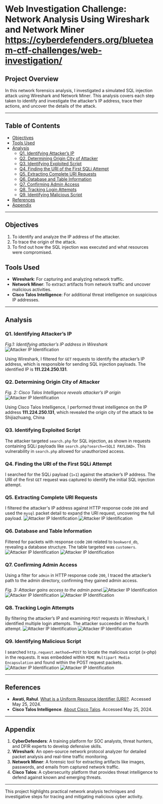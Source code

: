 # Web Investigation Challenge: Network Analysis Using Wireshark and Network Miner https://cyberdefenders.org/blueteam-ctf-challenges/web-investigation/

## Project Overview
In this network forensics analysis, I investigated a simulated SQL injection attack using Wireshark and Network Miner. This analysis covers each step taken to identify and investigate the attacker’s IP address, trace their actions, and uncover the details of the attack.

---

## Table of Contents
- [Objectives](#objectives)
- [Tools Used](#tools-used)
- [Analysis](#analysis)
  - [Q1. Identifying Attacker’s IP](#q1-identifying-attackers-ip)
  - [Q2. Determining Origin City of Attacker](#q2-determining-origin-city-of-attacker)
  - [Q3. Identifying Exploited Script](#q3-identifying-exploited-script)
  - [Q4. Finding the URI of the First SQLi Attempt](#q4-finding-the-uri-of-the-first-sqli-attempt)
  - [Q5. Extracting Complete URI Requests](#q5-extracting-complete-uri-requests)
  - [Q6. Database and Table Information](#q6-database-and-table-information)
  - [Q7. Confirming Admin Access](#q7-confirming-admin-access)
  - [Q8. Tracking Login Attempts](#q8-tracking-login-attempts)
  - [Q9. Identifying Malicious Script](#q9-identifying-malicious-script)
- [References](#references)
- [Appendix](#appendix)

---

## Objectives
1. To identify and analyze the IP address of the attacker.
2. To trace the origin of the attack.
3. To find out how the SQL injection was executed and what resources were compromised.

## Tools Used
- **Wireshark**: For capturing and analyzing network traffic.
- **Network Miner**: To extract artifacts from network traffic and uncover malicious activities.
- **Cisco Talos Intelligence**: For additional threat intelligence on suspicious IP addresses.

---

## Analysis

### Q1. Identifying Attacker’s IP
*Fig.1: Identifying attacker’s IP address in Wireshark*![Attacker IP Identification](https://github.com/your-username/your-repo-name/blob/main/path-to-image/filename.png)


Using Wireshark, I filtered for `GET` requests to identify the attacker’s IP address, which is responsible for sending SQL injection payloads. The identified IP is **111.224.250.131**.


### Q2. Determining Origin City of Attacker
*Fig. 2: Cisco Talos Intelligence reveals attacker’s IP origin*![Attacker IP Identification](https://github.com/your-username/your-repo-name/blob/main/path-to-image/filename.png)

Using Cisco Talos Intelligence, I performed threat intelligence on the IP address **111.224.250.131**, which revealed the origin city of the attack to be Shijiazhuang, China

### Q3. Identifying Exploited Script
The attacker targeted `search.php` for SQL injection, as shown in requests containing SQLi payloads like `search.php?search=<SQLI PAYLOAD>`. This vulnerability in `search.php` allowed for unauthorized access.

### Q4. Finding the URI of the First SQLi Attempt
I searched for the SQLi payload (`1=1`) against the attacker’s IP address. The URI of the first `GET` request was captured to identify the initial SQL injection attempt.

### Q5. Extracting Complete URI Requests
I filtered the attacker's IP address against HTTP response code `200` and used the `mysql` packet detail to expand the URI request, uncovering the full payload.
![Attacker IP Identification](https://github.com/your-username/your-repo-name/blob/main/path-to-image/filename.png)
![Attacker IP Identification](https://github.com/your-username/your-repo-name/blob/main/path-to-image/filename.png)


### Q6. Database and Table Information
Filtered for packets with response code `200` related to `bookword_db`, revealing a database structure. The table targeted was `customers`.
![Attacker IP Identification](https://github.com/your-username/your-repo-name/blob/main/path-to-image/filename.png)
![Attacker IP Identification](https://github.com/your-username/your-repo-name/blob/main/path-to-image/filename.png)


### Q7. Confirming Admin Access
Using a filter for `admin` in HTTP response code `200`, I traced the attacker’s path to the admin directory, confirming they gained admin access.

*Fig. 3: Attacker gains access to the admin panel.*![Attacker IP Identification](https://github.com/your-username/your-repo-name/blob/main/path-to-image/filename.png)
![Attacker IP Identification](https://github.com/your-username/your-repo-name/blob/main/path-to-image/filename.png)
![Attacker IP Identification](https://github.com/your-username/your-repo-name/blob/main/path-to-image/filename.png)

### Q8. Tracking Login Attempts
By filtering the attacker’s IP and examining `POST` requests in Wireshark, I identified multiple login attempts. The attacker succeeded on the fourth attempt.
![Attacker IP Identification](https://github.com/your-username/your-repo-name/blob/main/path-to-image/filename.png)
![Attacker IP Identification](https://github.com/your-username/your-repo-name/blob/main/path-to-image/filename.png)

### Q9. Identifying Malicious Script
I searched `http.request.method==POST` to locate the malicious script (x-php) in the requests. It was embedded within `MIME Multipart Media Encapsulation` and found within the POST request packets.
![Attacker IP Identification](https://github.com/your-username/your-repo-name/blob/main/path-to-image/filename.png)
![Attacker IP Identification](https://github.com/your-username/your-repo-name/blob/main/path-to-image/filename.png)


---

## References
- **Awati, Rahul**. [What is a Uniform Resource Identifier (URI)?](https://www.techtarget.com/whatis/definition/URI-Uniform-Resource-Identifier). Accessed May 25, 2024.
- **Cisco Talos Intelligence**. [About Cisco Talos](https://www.talosintelligence.com/about). Accessed May 25, 2024.

---

## Appendix
1. **CyberDefenders**: A training platform for SOC analysts, threat hunters, and DFIR experts to develop defensive skills.
2. **Wireshark**: An open-source network protocol analyzer for detailed packet analysis and real-time traffic monitoring.
3. **Network Miner**: A forensic tool for extracting artifacts like images, passwords, and emails from captured network traffic.
4. **Cisco Talos**: A cybersecurity platform that provides threat intelligence to defend against known and emerging threats.

---

This project highlights practical network analysis techniques and investigative steps for tracing and mitigating malicious cyber activity.

